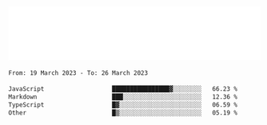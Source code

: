 [![](./hello.svg)](https://blog.yrobot.top?ref=github-yrobot)

<!--START_SECTION:waka-->

```text
From: 19 March 2023 - To: 26 March 2023

JavaScript                   ████████████████▓░░░░░░░░   66.23 %
Markdown                     ███░░░░░░░░░░░░░░░░░░░░░░   12.36 %
TypeScript                   █▓░░░░░░░░░░░░░░░░░░░░░░░   06.59 %
Other                        █▒░░░░░░░░░░░░░░░░░░░░░░░   05.19 %
```

<!--END_SECTION:waka-->
